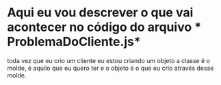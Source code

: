 # Aqui eu vou descrever o que vai acontecer no código do arquivo * ProblemaDoCliente.js*

toda vez que eu crio um cliente eu estou criando um objeto
a classe é o molde, é aquilo que eu quero ter
e o objeto é o que eu crio através desse molde.